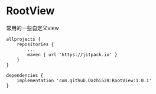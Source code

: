 # RootView
常用的一些自定义view

```
allprojects {
    repositories {
		...
		maven { url 'https://jitpack.io' }
	}
}

dependencies {
    implementation 'com.github.Dazhi528:RootView:1.0.1'
}
```